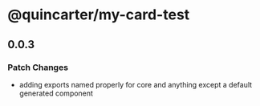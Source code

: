 # @quincarter/my-card-test

## 0.0.3

### Patch Changes

- adding exports named properly for core and anything except a default generated component
